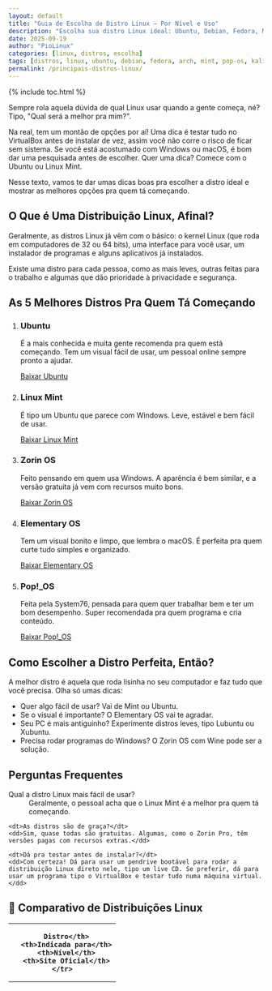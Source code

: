 ```yaml
---
layout: default
title: "Guia de Escolha de Distro Linux — Por Nível e Uso"
description: "Escolha sua distro Linux ideal: Ubuntu, Debian, Fedora, Mint, Pop!_OS. Qual combina com SEU hardware e estilo de uso?"
date: 2025-09-19
author: "PioLinux"
categories: [linux, distros, escolha]
tags: [distros, linux, ubuntu, debian, fedora, arch, mint, pop-os, kali]
permalink: /principais-distros-linux/
---
```





{% include toc.html %}




<section class="post-content">
    <p>
     Sempre rola aquela dúvida de qual Linux usar quando a gente começa, né? Tipo, "Qual será a melhor pra mim?".
    </p>
    <p>
     Na real, tem um montão de opções por aí! Uma dica é testar tudo no VirtualBox antes de instalar de vez, assim você não corre o risco de ficar sem sistema. Se você está acostumado com Windows ou macOS, é bom dar uma pesquisada antes de escolher. Quer uma dica? Comece com o Ubuntu ou Linux Mint.
    </p>
    <p>
     Nesse texto, vamos te dar umas dicas boas pra escolher a distro ideal e mostrar as melhores opções pra quem tá começando.
    </p>
    <h2>
     O Que é Uma Distribuição Linux, Afinal?
    </h2>
    <p>
     Geralmente, as distros Linux já vêm com o básico: o kernel Linux (que roda em computadores de 32 ou 64 bits), uma interface para você usar, um instalador de programas e alguns aplicativos já instalados.
    </p>
    <p>
     Existe uma distro para cada pessoa, como as mais leves, outras feitas para o trabalho e algumas que dão prioridade à privacidade e segurança.
    </p>
    <h2>
     As 5 Melhores Distros Pra Quem Tá Começando
    </h2>
    <ol>
     <li>
      <h3>
       Ubuntu
      </h3>
      <p>
       É a mais conhecida e muita gente recomenda pra quem está começando. Tem um visual fácil de usar, um pessoal online sempre pronto a ajudar.
      </p>
      <a class="download-button" href="https://ubuntu.com/download" target="_blank">
       Baixar Ubuntu
      </a>
     </li>
     <li>
      <h3>
       Linux Mint
      </h3>
      <p>
       É tipo um Ubuntu que parece com Windows. Leve, estável e bem fácil de usar.
      </p>
      <a class="download-button" href="https://linuxmint.com/download.php" target="_blank">
       Baixar Linux Mint
      </a>
     </li>
     <li>
      <h3>
       Zorin OS
      </h3>
      <p>
       Feito pensando em quem usa Windows. A aparência é bem similar, e a versão gratuita já vem com recursos muito bons.
      </p>
      <a class="download-button" href="https://zorin.com/os/download/" target="_blank">
       Baixar Zorin OS
      </a>
     </li>
     <li>
      <h3>
       Elementary OS
      </h3>
      <p>
       Tem um visual bonito e limpo, que lembra o macOS. É perfeita pra quem curte tudo simples e organizado.
      </p>
      <a class="download-button" href="https://elementary.io/pt_BR/download" target="_blank">
       Baixar Elementary OS
      </a>
     </li>
     <li>
      <h3>
       Pop!_OS
      </h3>
      <p>
       Feita pela System76, pensada para quem quer trabalhar bem e ter um bom desempenho. Super recomendada pra quem programa e cria conteúdo.
      </p>
      <a class="download-button" href="https://pop.system76.com/" target="_blank">
       Baixar Pop!_OS
      </a>
     </li>
    </ol>
    <h2>
     Como Escolher a Distro Perfeita, Então?
    </h2>
    <p>
     A melhor distro é aquela que roda lisinha no seu computador e faz tudo que você precisa. Olha só umas dicas:
    </p>
    <ul>
     <li>
      Quer algo fácil de usar? Vai de Mint ou Ubuntu.
     </li>
     <li>
      Se o visual é importante? O Elementary OS vai te agradar.
     </li>
     <li>
      Seu PC é mais antiguinho? Experimente distros leves, tipo Lubuntu ou Xubuntu.
     </li>
     <li>
      Precisa rodar programas do Windows? O Zorin OS com Wine pode ser a solução.
     </li>
    </ul>
    <h2>Perguntas Frequentes</h2>
  <dl>
    <dt>Qual a distro Linux mais fácil de usar?</dt>
    <dd>Geralmente, o pessoal acha que o Linux Mint é a melhor pra quem tá começando.</dd>

    <dt>As distros são de graça?</dt>
    <dd>Sim, quase todas são gratuitas. Algumas, como o Zorin Pro, têm versões pagas com recursos extras.</dd>

    <dt>Dá pra testar antes de instalar?</dt>
    <dd>Com certeza! Dá para usar um pendrive bootável para rodar a distribuição Linux direto nele, tipo um live CD. Se preferir, dá para usar um programa tipo o VirtualBox e testar tudo numa máquina virtual.</dd>
  </dl>
  

 
<h2>🐧 Comparativo de Distribuições Linux</h2>
<table class="evergreen-table">
  <thead>
    <tr>
      <th>
    
      Distro</th>
      <th>Indicada para</th>
      <th>Nível</th>
      <th>Site Oficial</th>
    </tr>
  </thead>
  <tbody>
    <tr>
      <td data-label="
    
      Distro"><strong>Ubuntu</strong></td>
      <td data-label="Indicada para">Iniciantes, desktop</td>
      <td data-label="Nível">Fácil</td>
      <td data-label="Site Oficial"><a href="https://ubuntu.com">ubuntu.com</a></td>
    </tr>
    <tr>
      <td data-label="
    
      Distro"><strong>Debian</strong></td>
      <td data-label="Indicada para">Estabilidade, servidores</td>
      <td data-label="Nível">Médio</td>
      <td data-label="Site Oficial"><a href="https://debian.org">debian.org</a></td>
    </tr>
    <tr>
      <td data-label="
    
      Distro"><strong>Fedora</strong></td>
      <td data-label="Indicada para">Desenvolvedores, novidades</td>
      <td data-label="Nível">Médio</td>
      <td data-label="Site Oficial"><a href="https://fedoraproject.org">fedoraproject.org</a></td>
    </tr>
    <tr>
      <td data-label="
    
      Distro"><strong>Arch Linux</strong></td>
      <td data-label="Indicada para">Avançados, controle total</td>
      <td data-label="Nível">Avançado</td>
      <td data-label="Site Oficial"><a href="https://archlinux.org">archlinux.org</a></td>
    </tr>
    <tr>
      <td data-label="
    
      Distro"><strong>Linux Mint</strong></td>
      <td data-label="Indicada para">Quem vem do Windows</td>
      <td data-label="Nível">Fácil</td>
      <td data-label="Site Oficial"><a href="https://linuxmint.com">linuxmint.com</a></td>
    </tr>
  </tbody>
</table>
 </section>
